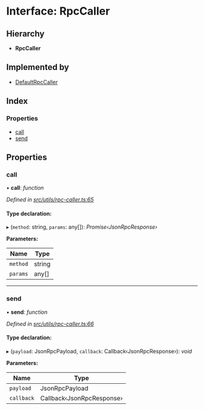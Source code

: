 # Interface: RpcCaller

## Hierarchy

* **RpcCaller**

## Implemented by

* [DefaultRpcCaller](../classes/_utils_rpc_caller_.defaultrpccaller.md)

## Index

### Properties

* [call](_utils_rpc_caller_.rpccaller.md#call)
* [send](_utils_rpc_caller_.rpccaller.md#send)

## Properties

###  call

• **call**: *function*

*Defined in [src/utils/rpc-caller.ts:65](https://github.com/celo-org/celo-monorepo/blob/master/packages/contractkit/src/utils/rpc-caller.ts#L65)*

#### Type declaration:

▸ (`method`: string, `params`: any[]): *Promise‹JsonRpcResponse›*

**Parameters:**

Name | Type |
------ | ------ |
`method` | string |
`params` | any[] |

___

###  send

• **send**: *function*

*Defined in [src/utils/rpc-caller.ts:66](https://github.com/celo-org/celo-monorepo/blob/master/packages/contractkit/src/utils/rpc-caller.ts#L66)*

#### Type declaration:

▸ (`payload`: JsonRpcPayload, `callback`: Callback‹JsonRpcResponse›): *void*

**Parameters:**

Name | Type |
------ | ------ |
`payload` | JsonRpcPayload |
`callback` | Callback‹JsonRpcResponse› |
